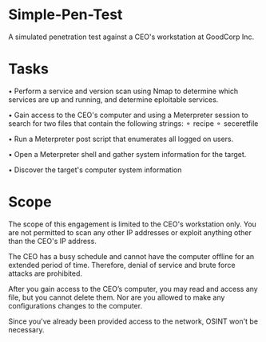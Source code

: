# Simple-Pen-Test

A simulated penetration test against a CEO's workstation at GoodCorp Inc.


# Tasks 

• Perform a service and version scan using Nmap to determine which services are up and running, and determine eploitable services.

• Gain access to the CEO's computer and using a Meterpreter session to search for two files that contain the following strings:                                                         ⚬ recipe                                                                                                                                                                           ⚬ seceretfile

• Run a Meterpreter post script that enumerates all logged on users.

• Open a Meterpreter shell and gather system information for the target.

• Discover the target's computer system information
  

# Scope


The scope of this engagement is limited to the CEO's workstation only. You are not permitted to scan any other IP addresses or exploit anything other than the CEO's IP address.


The CEO has a busy schedule and cannot have the computer offline for an extended period of time. Therefore, denial of service and brute force attacks are prohibited.


After you gain access to the CEO’s computer, you may read and access any file, but you cannot delete them. Nor are you allowed to make any configurations changes to the computer.


Since you've already been provided access to the network, OSINT won't be necessary.
